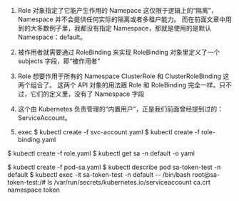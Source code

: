 1. Role 对象指定了它能产生作用的 Namepace
这仅限于逻辑上的“隔离”，Namespace 并不会提供任何实际的隔离或者多租户能力。
而在前面文章中用到的大多数例子里，我都没有指定 Namespace，那就是使用的是默认 Namespace：default。
2. 被作用者就需要通过 RoleBinding 来实现
RoleBinding 对象里定义了一个 subjects 字段，即“被作用者”

1. Role 想要作用于所有的 Namespace
ClusterRole 和 ClusterRoleBinding 这两个组合了。
这两个 API 对象的用法跟 Role 和 RoleBinding 完全一样。只不过，它们的定义里，没有了 Namespace 字段

1. 这个由 Kubernetes 负责管理的“内置用户”，正是我们前面曾经提到过的：ServiceAccount。

1. exec
$ kubectl create -f svc-account.yaml
$ kubectl create -f role-binding.yaml

$ kubectl create -f role.yaml
$ kubectl get sa -n default -o yaml

$ kubectl create -f pod-sa.yaml
$ kubectl describe pod sa-token-test -n default 
$ kubectl exec -it sa-token-test -n default -- /bin/bash
root@sa-token-test:/# ls /var/run/secrets/kubernetes.io/serviceaccount
ca.crt namespace  token